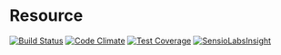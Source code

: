 # Resource

[![Build Status](https://travis-ci.org/managlea/Resource.svg?branch=master)](https://travis-ci.org/managlea/Resource)
[![Code Climate](https://codeclimate.com/github/managlea/Resource/badges/gpa.svg)](https://codeclimate.com/github/managlea/Resource)
[![Test Coverage](https://codeclimate.com/github/managlea/Resource/badges/coverage.svg)](https://codeclimate.com/github/managlea/Resource)
[![SensioLabsInsight](https://insight.sensiolabs.com/projects/cc5396c1-d172-4418-ad48-9ff50946ae24/mini.png)](https://insight.sensiolabs.com/projects/cc5396c1-d172-4418-ad48-9ff50946ae24)
